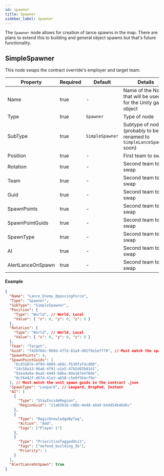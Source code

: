 ```yaml
---
id: spawner
title: Spawner
sidebar_label: Spawner
---
```


The `Spawner` node allows for creation of lance spawns in the map. There are plans to extend this to building and general object spawns but that's future functionality.

## SimpleSpawner

This node swaps the contract override's employer and target team.

| Property          | Required | Default         | Details                                                               |
| ----------------- | -------- | --------------- | --------------------------------------------------------------------- |
| Name              | true     | -               | Name of the Node that will be used for the Unity game object          |
| Type              | true     | `Spawner`       | Type of node                                                          |
| SubType           | true     | `SimpleSpawner` | Subtype of node (probably to be renamed to `SimpleLanceSpawner` soon) |
| Position          | true     | -               | First team to swap                                                    |
| Rotation          | true     | -               | Second team to swap                                                   |
| Team              | true     | -               | Second team to swap                                                   |
| Guid              | true     | -               | Second team to swap                                                   |
| SpawnPoints       | true     | -               | Second team to swap                                                   |
| SpawnPointGuids   | true     | -               | Second team to swap                                                   |
| SpawnType         | true     | -               | Second team to swap                                                   |
| AI                | true     | -               | Second team to swap                                                   |
| AlertLanceOnSpawn | true     | -               | Second team to swap                                                   |

#### Example

```json
{
  "Name": "Lance_Enemy_OpposingForce",
  "Type": "Spawner",
  "SubType": "SimpleSpawner",
  "Position": {
    "Type": "World", // World, Local
    "Value": { "x": 0, "y": 0, "z": 0 }
  },
  "Rotation": {
    "Type": "World", // World, Local
    "Value": { "x": 0, "y": 0, "z": 0 }
  },
  "Team": "Target",
  "Guid": "f426f0dc-969d-477d-81a9-d02f9e1eff79", // Must match the spawner guids in the contract .json
  "SpawnPoints": 4,
  "SpawnPointGuids": [
    "6cd3107e-0f9d-4809-ab8c-fb30faf4cd80",
    "14c58a13-96a6-4f91-a1e5-47b5d02b81d1",
    "92ea4a9a-0ea5-4445-b8ba-89a167e478de",
    "0cf6442f-d67d-41e3-a658-c5e9f564cf9e"
  ], // Must match the unit spawn guids in the contract .json
  "SpawnType": "Leopard", // Leopard, DropPod, Instant
  "AI": [
    {
      "Type": "StayInsideRegion",
      "RegionGuid": "21a03616-c88b-4edd-a9a9-b4dd54b46d6c"
    },
    {
      "Type": "MagicKnowledgeByTag",
      "Action": "Add",
      "Tags": ["Player 1"]
    },
    {
      "Type": "PrioritiseTaggedUnit",
      "Tags": ["defend_building_3b"],
      "Priority": 1
    }
  ],
  "AlertLanceOnSpawn": true
}
```
